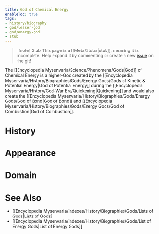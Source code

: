 ```yaml
---
title: God of Chemical Energy
enableToc: true
tags:
- history/biography
- god/lesser-god
- god/energy-god
- stub
---
```


> [!note] Stub
> This page is a [[Meta/Stubs|stub]], meaning it is incomplete. Help expand it by commenting or create a new [issue](https://github.com/RagtimeGal/quartz--encyclopedia-mysenvaria/issues/new/choose) on the git!


The [[Encyclopedia Mysenvaria/Science/Phenomena/Gods|God]] of Chemical Energy is a higher-God created by the [[Encyclopedia Mysenvaria/History/Biographies/Gods/Energy Gods/Gods of Kinetic & Potential Energy|God of Potential Energy]] during the [[Encyclopedia Mysenvaria/History/God-War Era/Quickening|Quickening]] and would also create the [[Encyclopedia Mysenvaria/History/Biographies/Gods/Energy Gods/God of Bond|God of Bond]] and [[Encyclopedia Mysenvaria/History/Biographies/Gods/Energy Gods/God of Combustion|God of Combustion]]. 
# History

# Appearance

# Domain

# See Also
- [[Encyclopedia Mysenvaria/Indexes/History/Biographies/Gods/Lists of Gods|Lists of Gods]]
- [[Encyclopedia Mysenvaria/Indexes/History/Biographies/Gods/List of Energy Gods|List of Energy Gods]]